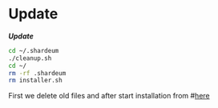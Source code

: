 # Update

_**Update**_

```bash
cd ~/.shardeum
./cleanup.sh
cd ~/
rm -rf .shardeum
rm installer.sh
```

First we delete old files and after start installation from #[here](installation.md#hn8m)
